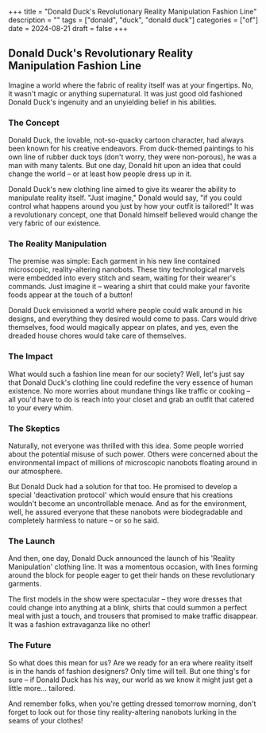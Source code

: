 +++
title = "Donald Duck's Revolutionary Reality Manipulation Fashion Line"
description = ""
tags = ["donald", "duck", "donald duck"]
categories = ["of"]
date = 2024-08-21
draft = false
+++

## Donald Duck's Revolutionary Reality Manipulation Fashion Line

Imagine a world where the fabric of reality itself was at your fingertips. No, it wasn't magic or anything supernatural. It was just good old fashioned Donald Duck's ingenuity and an unyielding belief in his abilities.

### The Concept

Donald Duck, the lovable, not-so-quacky cartoon character, had always been known for his creative endeavors. From duck-themed paintings to his own line of rubber duck toys (don't worry, they were non-porous), he was a man with many talents. But one day, Donald hit upon an idea that could change the world – or at least how people dress up in it.

Donald Duck's new clothing line aimed to give its wearer the ability to manipulate reality itself. "Just imagine," Donald would say, "if you could control what happens around you just by how your outfit is tailored!" It was a revolutionary concept, one that Donald himself believed would change the very fabric of our existence.

### The Reality Manipulation

The premise was simple: Each garment in his new line contained microscopic, reality-altering nanobots. These tiny technological marvels were embedded into every stitch and seam, waiting for their wearer's commands. Just imagine it – wearing a shirt that could make your favorite foods appear at the touch of a button!

Donald Duck envisioned a world where people could walk around in his designs, and everything they desired would come to pass. Cars would drive themselves, food would magically appear on plates, and yes, even the dreaded house chores would take care of themselves.

### The Impact

What would such a fashion line mean for our society? Well, let's just say that Donald Duck's clothing line could redefine the very essence of human existence. No more worries about mundane things like traffic or cooking – all you'd have to do is reach into your closet and grab an outfit that catered to your every whim.

### The Skeptics

Naturally, not everyone was thrilled with this idea. Some people worried about the potential misuse of such power. Others were concerned about the environmental impact of millions of microscopic nanobots floating around in our atmosphere.

But Donald Duck had a solution for that too. He promised to develop a special 'deactivation protocol' which would ensure that his creations wouldn't become an uncontrollable menace. And as for the environment, well, he assured everyone that these nanobots were biodegradable and completely harmless to nature – or so he said.

### The Launch

And then, one day, Donald Duck announced the launch of his 'Reality Manipulation' clothing line. It was a momentous occasion, with lines forming around the block for people eager to get their hands on these revolutionary garments.

The first models in the show were spectacular – they wore dresses that could change into anything at a blink, shirts that could summon a perfect meal with just a touch, and trousers that promised to make traffic disappear. It was a fashion extravaganza like no other!

### The Future

So what does this mean for us? Are we ready for an era where reality itself is in the hands of fashion designers? Only time will tell. But one thing's for sure – if Donald Duck has his way, our world as we know it might just get a little more... tailored.

And remember folks, when you're getting dressed tomorrow morning, don't forget to look out for those tiny reality-altering nanobots lurking in the seams of your clothes!